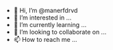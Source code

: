 - 👋 Hi, I’m @manerfdrvd
- 👀 I’m interested in ...
- 🌱 I’m currently learning ...
- 💞️ I’m looking to collaborate on ...
- 📫 How to reach me ...

<!---
manerfdrvd/manerfdrvd is a ✨ special ✨ repository because its `README.md` (this file) appears on your GitHub profile.
You can click the Preview link to take a look at your changes.
--->
